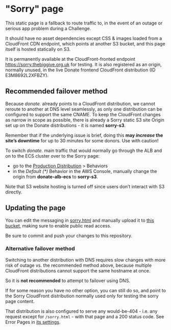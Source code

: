 # "Sorry" page

This static page is a fallback to route traffic to, in the event of an outage or serious app problem
during a Challenge.

It should have no asset dependencies except CSS & images loaded from a CloudFront CDN endpoint, which
points at another S3 bucket, and this page itself is hosted statically on S3.

It is permanently available at the CloudFront-fronted endpoint
https://sorry.thebiggive.org.uk for testing. It is also registered as an origin,
normally unused, in the live Donate frontend CloudFront distribution (ID E3M8692L2XFBZY).

## Recommended failover method

Because _donate._ already points to a CloudFront distribution, we cannot reroute to another at DNS level seamlessly, as only one distribution can be configured to support the same CNAME. To keep the CloudFront changes as narrow in scope as possible, there is already a Sorry static S3 site Origin set up on the Donate distributions - it is named **sorry-s3**.

Remember that if the underlying issue is brief, doing this **may _increase_ the site’s downtime** for up to 30 minutes for some donors. Use with caution!

To switch _donate._ main traffic that would normally go through the ALB and on to the ECS cluster over to the Sorry page:
 
 * go to the [Production Distribution](https://console.aws.amazon.com/cloudfront/home?region=eu-west-1#distribution-settings:E3M8692L2XFBZY) > Behaviors
 * in the _Default (*)_ Behavior in the AWS Console, manually change the origin from **donate-alb-ecs** to **sorry-s3**.

Note that S3 website hosting is turned off since users don’t interact with S3 directly.

## Updating the page

You can edit the messaging in [sorry.html](./sorry.html) and manually upload it to [this bucket](https://s3.console.aws.amazon.com/s3/buckets/tbg-sorry/?region=eu-west-1&tab=overview), making sure to enable public read access.

Be sure to commit and push your changes to this repository.

### Alternative failover method

Switching to another distribution with DNS requires slow changes with more risk of outage vs. the
recommended method above, because multiple CloudFront distributions cannot support the same hostname at once.

So it is **not recommended** to attempt to failover using DNS.

If for some reason you have no other option, you can still do so, and point to the
Sorry CloudFront distribution normally used only for testing the sorry page content.

That distribution is also configured to serve any would-be-404 - i.e. any request except for `/sorry.html` -
with that page and a 200 status code. See Error Pages in [its settings](https://console.aws.amazon.com/cloudfront/home?region=eu-west-1#distribution-settings:E336APQ2P4ZG2S).
